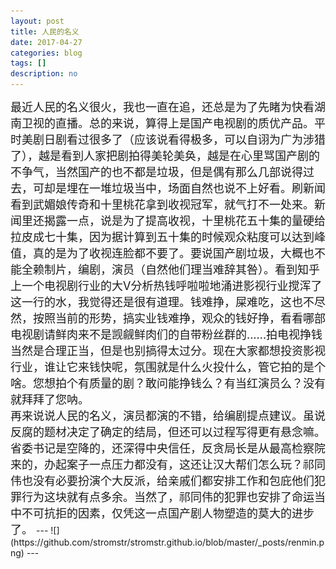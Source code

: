 ```yaml
---
layout: post
title: 人民的名义
date: 2017-04-27
categories: blog
tags: []
description: no
---
```

<font size="4">
最近人民的名义很火，我也一直在追，还总是为了先睹为快看湖南卫视的直播。总的来说，算得上是国产电视剧的质优产品。平时美剧日剧看过很多了（应该说看得极多，可以自诩为广为涉猎了），越是看到人家把剧拍得美轮美奂，越是在心里骂国产剧的不争气，当然国产的也不都是垃圾，但是偶有那么几部说得过去，可却是埋在一堆垃圾当中，场面自然也说不上好看。刷新闻看到武媚娘传奇和十里桃花拿到收视冠军，就气打不一处来。新闻里还揭露一点，说是为了提高收视，十里桃花五十集的量硬给拉皮成七十集，因为据计算到五十集的时候观众粘度可以达到峰值，真的是为了收视连脸都不要了。要说国产剧垃圾，大概也不能全赖制片，编剧，演员（自然他们理当难辞其咎）。看到知乎上一个电视剧行业的大V分析热钱呼啦啦地涌进影视行业搅浑了这一行的水，我觉得还是很有道理。钱难挣，屎难吃，这也不尽然，按照当前的形势，搞实业钱难挣，观众的钱好挣，看看哪部电视剧请鲜肉来不是觊觎鲜肉们的自带粉丝群的......拍电视挣钱当然是合理正当，但是也别搞得太过分。现在大家都想投资影视行业，谁让它来钱快呢，氛围就是什么火投什么，管它拍的是个啥。您想拍个有质量的剧？敢问能挣钱么？有当红演员么？没有就拜拜了您呐。<br/>
再来说说人民的名义，演员都演的不错，给编剧提点建议。虽说反腐的题材决定了确定的结局，但还可以过程写得更有悬念嘛。省委书记是空降的，还深得中央信任，反贪局长是从最高检察院来的，办起案子一点压力都没有，这还让汉大帮们怎么玩？祁同伟也没有必要扮演个大反派，给亲戚们都安排工作和包庇他们犯罪行为这块就有点多余。当然了，祁同伟的犯罪也安排了命运当中不可抗拒的因素，仅凭这一点国产剧人物塑造的莫大的进步了。
</font>
---
![](https://github.com/stromstr/stromstr.github.io/blob/master/_posts/renmin.png)
---
